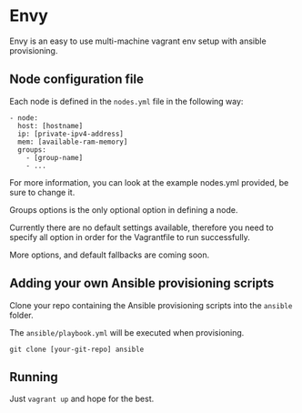 # Envy

Envy is an easy to use multi-machine vagrant env setup with ansible provisioning.

## Node configuration file
Each node is defined in the `nodes.yml` file in the following way:

```
- node:
  host: [hostname]
  ip: [private-ipv4-address]
  mem: [available-ram-memory]
  groups:
    - [group-name]
    - ...
```

For more information, you can look at the example nodes.yml provided, be sure to change it.

Groups options is the only optional option in defining a node.

Currently there are no default settings available, therefore you need to specify all option in order for the Vagrantfile to run successfully.

More options, and default fallbacks are coming soon.

## Adding your own Ansible provisioning scripts

Clone your repo containing the Ansible provisioning scripts into the `ansible` folder.

The `ansible/playbook.yml` will be executed when provisioning.

```
git clone [your-git-repo] ansible
```

## Running

Just `vagrant up` and hope for the best.
